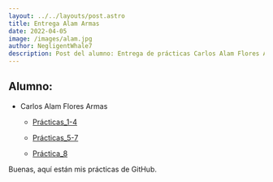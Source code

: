 ```yaml
---
layout: ../../layouts/post.astro
title: Entrega Alam Armas
date: 2022-04-05
image: /images/alam.jpg
author: NegligentWhale7
description: Post del alumno: Entrega de prácticas Carlos Alam Flores Armas
---
```


## Alumno: 

- Carlos Alam Flores Armas

    - [Prácticas_1-4](https://github.com/NegligentWhale7/Repositorio_Alumno_SOAmerike)

    - [Prácticas_5-7](https://github.com/NegligentWhale7/VuePress-SSG-Web)

    - [Práctica_8](https://github.com/NegligentWhale7)

Buenas, aquí están mis prácticas de GitHub.
